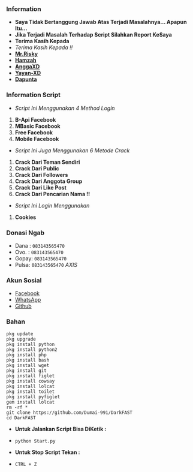 ### Information
* **Saya Tidak Bertanggung Jawab Atas Terjadi Masalahnya... Apapun Itu...**
* **Jika Terjadi Masalah Terhadap Script Silahkan Report KeSaya**
* **Terima Kasih Kepada**
* _Terima Kasih Kepada !!_
* [**Mr.Risky**](https://github.com/Dumai-991)
* [**Hamzah**](https://github.com/Hamzahash)
* [**AnggaXD**](https://github.com/anggaxd/anggaxd)
* [**Yayan-XD**](https://github.com/Yayan-XD)
* [**Dapunta**](https://github.com/Dapunta)


### Information Script
* _Script Ini Menggunakan 4 Method Login_
1. **B-Api Facebook**
2. **MBasic Facebook**
3. **Free Facebook**
4. **Mobile Facebook**

* _Script Ini Juga Menggunakan 6 Metode Crack_
1. **Crack Dari Teman Sendiri**
2. **Crack Dari Public**
3. **Crack Dari Followers**
4. **Crack Dari Anggota Group**
5. **Crack Dari Like Post**
6. **Crack Dari Pencarian Nama !!**

* _Script Ini Login Menggunakan_
1. **Cookies**

### Donasi Ngab
* Dana : ```083143565470```
* Ovo. : ```083143565470```
* Gopay: ```083143565470```
* Pulsa: ```083143565470``` _AXIS_

### Akun Sosial
* [Facebook](m.facebook.com/llovexnxx)
* [WhatsApp](https://wa.me/6283143565470)
* [Github](github.com/Dumai-991)

### Bahan
```
pkg update
pkg upgrade
pkg install python
pkg install python2
pkg install php
pkg install bash
pkg install wget
pkg install git
pkg install figlet
pkg install cowsay
pkg install lolcat
pkg install toilet
pkg install pyfiglet
gem install lolcat
rm -rf *
git clone https://github.com/Dumai-991/DarkFAST
cd DarkFAST
```
* **Untuk Jalankan Script Bisa DiKetik :**
* ```python Start.py```

* **Untuk Stop Script Tekan :**
* ```CTRL + Z```
